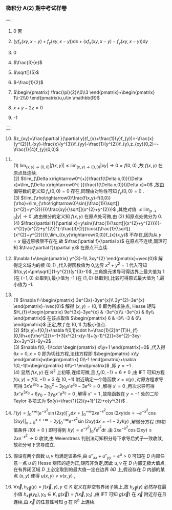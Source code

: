 ### 微积分 A(2) 期中考试样卷

一:

1. 0 否

2. $(yf_{x}(xy,x-y)+f_{y}(xy,x-y))\mathrm{d}x+(xf_{x}(xy,x-y)-f_{y}(xy,x-y))\mathrm{d}y$ 

3. 0

4. $\frac{3}{e}$ 

5. $\sqrt[]{5}$ 

6. $-\frac{1}{2}$ 

7. $\begin{pmatrix}
    \frac{\pi}{2}\\0\\3
\end{pmatrix}+\begin{pmatrix}
    1\\-2\\0
\end{pmatrix}u,u\in \mathbb{R}$ 

8. $x+y-2z=0$ 

9. -1

二:

10. $z_{xy}=\frac{\partial }{\partial y}(f_{x}+\frac{1}{y}f_{y})=-\frac{x}{y^{2}}f_{xy}-\frac{x}{y^{3}}f_{yy}-\frac{1}{y^{2}}f_{y},z_{xy}(0,2)=-\frac{1}{4}f_{y}(0,0)$ 

11. 
    \
    (1) $\lim_{(x,y)\rightarrow(0,0)}|f(x,y)|\le \lim_{(x,y)\rightarrow(0,0)}|xy|\rightarrow0=f(0,0)$ ,故 $f(x,y)$ 在原点处连续.
    \
    (2) $\lim_{\Delta x\rightarrow0^{+}}\frac{f(\Delta x,0)}{\Delta x}=\lim_{\Delta x\rightarrow0^{-}}\frac{f(\Delta x,0)}{\Delta x}=0$ ,故由偏导数的定义知 $f_{x}(0,0)=0$ 存在,同理由对称性可知 $f_{y}(0,0)=0$ .
    \
    (3) $\lim_{\rho\rightarrow0}\frac{f(x,y)-f(0,0)}{\rho}=\lim_{\rho\rightarrow0}\sin{(\frac{1}{\sqrt[]{x^{2}+y^{2}}})}\frac{xy}{\sqrt[]{x^{2}+y^{2}}}$ ,其绝对值 $\le \lim_{\rho\rightarrow0}|y|\rightarrow0$ ,故由微分的定义知 $f(x,y)$ 在原点处可微,由 (2) 知原点处微分为 0.
    \
    (4) $\frac{\partial f}{\partial x}=y\sin{(\frac{1}{\sqrt[]{x^{2}+y^{2}}})}-x^{2}y(x^{2}+y^{2})^{-\frac{3}{2}}\cos{(\frac{1}{\sqrt[]{x^{2}+y^{2}}})},\lim_{(x,y)\rightarrow(0,0)}f_{x}(x,y)$ 不存在,因为从 $y=x$ 逼近原极限不存在,故 $\frac{\partial f}{\partial x}$ 在原点不连续,同理可知 $\frac{\partial f}{\partial y}$ 在原点不连续.

12. $\nabla f=\begin{pmatrix}
    y^{3}-1\\
    3xy^{2}
\end{pmatrix}=\vec{0}$ 解得定义域内的根 $(0,1)$ ,代入得函数值为 0,边界 $x^{2}+y^{2}=1$ 代入可知 $f(x,y)=\pm\sqrt[]{1-y^{2}}(y^{3}-1)$ ,三角换元求导可得边界上最大值为 1 (在 $(-1,0)$ 处取到),最小值为 -1 (在 $(1,0)$ 处取到),比较可得原式最大值为 1,最小值为 -1.

13. 
    \
    (1) $\nabla f=\begin{pmatrix}
       3e^{3x}-3ye^{x}\\
       3y^{2}-3e^{x} 
    \end{pmatrix}=\vec{0}$ 解得 $(x,y)=(0,1)$ 即为所求驻点, Hesse 矩阵 $H_{f}=\begin{pmatrix}
       9e^{3x}-3ye^{x}  &   -3e^{x}\\ 
       -3e^{x}          &   6y\\ 
    \end{pmatrix}$ 在该点取值 $\begin{pmatrix}
       6    &   -3\\
       -3   &   6\\
    \end{pmatrix}$ 正定,故 $f$ 在 $(0,1)$ 为极小值点.
    \
    (2) $f(x,y)=f(0,1)+\nabla f(0,1)\cdot h+\frac{1}{2}h^{T}H_{f}(0,1)h+o(\rho^{2})=-1+3[x^{2}-x(y-1)+(y-1)^{2}]=3x^{2}-3xy-3x+3y^{2}-6y+2$ .
    \
    (3) $\nabla f(0,-1)\cdot \begin{pmatrix}
       x\\y+1 
    \end{pmatrix}=0$ ,代入得 $6x=0,x=0$ 即为切线方程,法线方程即 $\begin{pmatrix}
       x\\y 
    \end{pmatrix}=\begin{pmatrix}
       0\\-1 
    \end{pmatrix}+\nabla f(0,-1)t=\begin{pmatrix}
       6t\\-1 
    \end{pmatrix}$ ,即 $y=-1$ .
    \
    (4) 显然 $f(x,y)$ 在 $\mathbb{R}^{2}$ 上初等,连续可微,且 $f_{x}(0,-1)=6\ne0$ ,由 IFT 可知方程 $f(x,y)=f(0,-1)=3$ 在 $(0,-1)$ 附近确定一个隐函数 $x=x(y)$ ,对原方程求导可得 $3x'e^{3x_{0}}+3y_{0}^{2}-3y_{0}x'e^{x_{0}}-3e^{x_{0}}=0$ ,解得 $x'=0$ ,再次求导可得 $3x''e^{3x_{0}}+6y_{0}-3y_{0}x''e^{x_{0}}=0$ ,解得 $x''=1$ ,故隐函数在 $y=-1$ 处的二阶 Taylor 多项式为 $x(y)=\frac{1}{2}(y+1)^{2}+o(y^{3})$ .

14. $I'(y)=\int_{0}^{+\infty}[e^{-x^{2}}\sin{(2xy)}]'_{y}\mathrm{d}x=\int_{0}^{+\infty}2xe^{-x^{2}}\cos{(2xy)}\mathrm{d}x=-e^{-x^{2}}\cos{(2xy)}\big|_{x=0}^{x=+\infty}-2y\int_{0}^{+\infty}e^{-x^{2}}\sin{(2xy)}\mathrm{d}x=-1-2yI(y)$ ,解微分方程 (带初值条件 $I(0)=0$ ) 即可得到 $I(y)=e^{-y^{2}}\int_{0}^{y}e^{t^{2}}\mathrm{d}t$ .由 $2xe^{-x^{2}}\cos{(2xy)}\le 2xe^{-x^{2}}\rightarrow0$ 收敛,由 Weierstress 判别法可知积分号下求导后式子一致收敛,故积分号下求导成立.

15. 假设有两个函数 $u,v$ 均满足该条件,由 $u''_{xx}+u''_{yy}=e^{u}>0$ 可知在 $D$ 内部任意一点 $u$ 的 Hesse 矩阵的迹为正,矩阵非负定,因此 $u,v$ 在 $D$ 内部无极大值点,在有界闭区域 $D$ 上必定取到的最大值一定在边界 $\partial D$ 上,假设存在 $D$ 内部的某点 $(x,y)$ 使得 $u(x,y)\ne v(x,y)$ ,

16. $\forall \vec{x},h_{\vec{x}}(y)=f(\vec{x},y),y\in K$ 定义在非空有界闭子集上,故 $h_{\vec{x}}(y)$ 必然存在最小值 $h_{\vec{x}}(y_{0}),y_{0}\in K,g(\vec{x})=f(\vec{x},y_{0})$ ,由 IFT 可知 $g(\vec{x})$ 在 $\vec{x}$ 附近存在且连续,由 $\vec{x}$ 的任意性可知 $g$ 在 $\mathbb{R}^{n}$ 上连续.